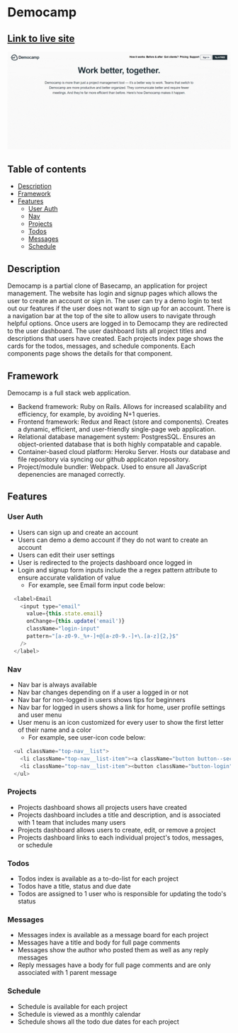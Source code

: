 # Democamp

## [Link to live site](https://camp-away-hipcamp.herokuapp.com/#/)

![splash](https://github.com/droid4alex/Democamp/raw/main/app/assets/images/democamp.gif)

## Table of contents

  * [Description](#description)
  * [Framework](#framework)
  * [Features](#features)
    * [User Auth](#user-auth)
    * [Nav](#nav)
    * [Projects](#projects)
    * [Todos](#todos)
    * [Messages](#messages)
    * [Schedule](#schedule) 

## Description

Democamp is a partial clone of Basecamp, an application for project management. The website has login and signup pages which allows the user to create an account or sign in. The user can try a demo login to test out our features if the user does not want to sign up for an account. There is a navigation bar at the top of the site to allow users to navigate through helpful options. Once users are logged in to Democamp they are redirected to the user dashboard. The user dashboard lists all project titles and descriptions that users have created. Each projects index page shows the cards for the todos, messages, and schedule components. Each components page shows the details for that component.

## Framework

Democamp is a full stack web application.
* Backend framework: Ruby on Rails. Allows for increased scalability and efficiency, for example, by avoiding N+1 queries. 
* Frontend framework: Redux and React (store and components). Creates a dynamic, efficient, and user-friendly single-page web application. 
* Relational database management system: PostgresSQL. Ensures an object-oriented database that is both highly compatable and capable. 
* Container-based cloud platform: Heroku Server. Hosts our database and file repository via syncing our github applicaton repository. 
* Project/module bundler: Webpack. Used to ensure all JavaScript depenencies are managed correctly.

## Features
### User Auth 

* Users can sign up and create an account
* Users can demo a demo account if they do not want to create an account
* Users can edit their user settings
* User is redirected to the projects dashboard once logged in
* Login and signup form inputs include the a regex pattern attribute to ensure accurate validation of value
  * For example, see Email form input code below:
```javascript
  <label>Email
    <input type="email"
      value={this.state.email}
      onChange={this.update('email')}
      className="login-input"
      pattern="[a-z0-9._%+-]+@[a-z0-9.-]+\.[a-z]{2,}$"
    />
  </label>
```

### Nav

* Nav bar is always available
* Nav bar changes depending on if a user a logged in or not
* Nav bar for non-logged in users shows tips for beginners
* Nav bar for logged in users shows a link for home, user profile settings and user menu
* User menu is an icon customized for every user to show the first letter of their name and a color
  * For example, see user-icon code below:
```javascript
  <ul className="top-nav__list">
    <li className="top-nav__list-item"><a className="button button--secondary" id="user-icon">{currentUser.email[0].toUpperCase()}</a></li>
    <li className="top-nav__list-item"><button className="button-login" onClick={logout}>Log Out</button></li>
  </ul>
```
### Projects

* Projects dashboard shows all projects users have created
* Projects dashboard includes a title and description, and is associated with 1 team that includes many users
* Projects dashboard allows users to create, edit, or remove a project
* Projects dashboard links to each individual project's todos, messages, or schedule

### Todos

* Todos index is available as a to-do-list for each project
* Todos have a title, status and due date
* Todos are assigned to 1 user who is responsible for updating the todo's status

### Messages

* Messages index is available as a message board for each project
* Messages have a title and body for full page comments
* Messages show the author who posted them as well as any reply messages
* Reply messages have a body for full page comments and are only associated with 1 parent message

### Schedule

* Schedule is available for each project
* Schedule is viewed as a monthly calendar
* Schedule shows all the todo due dates for each project